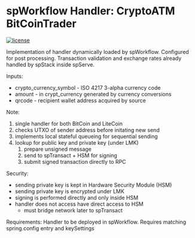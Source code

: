 # spWorkflow Handler: CryptoATM BitCoinTrader

[![license](https://img.shields.io/github/license/cosmos/cosmos-sdk.svg)](https://github.com/smartpesa/spworkflow-handler-lametric/master/LICENSE)

Implementation of handler dynamically loaded by spWorkflow. Configured for post processing. Transaction validation and exchange rates already handled by spStack inside spServe.

Inputs:
 * crypto_currency_symbol - ISO 4217 3-alpha currency code
 * amount - in crypt_currency generated by currency conversions
 * qrcode - recipient wallet address acquired by source 

Note:
 1. single handler for both BitCoin and LiteCoin
 2. checks UTXO of sender address before initating new send
 3. implements local stateful queueing for sequential sending
 4. lookup for public key and private key (under LMK)
    1. prepare unsigned message
    2. send to spTransact + HSM for signing
    3. submit signed transaction directly to RPC

Security:
 * sending private key is kept in Hardware Security Module (HSM)
 * sending private key is encrypted under LMK
 * signing is performed directly and only inside HSM
 * handler does not access have direct access to HSM
   * must bridge network later to spTransact
   
Requirements:
Handler to be deployed in spWorkflow. Requires matching spring.config entry and keySettings
